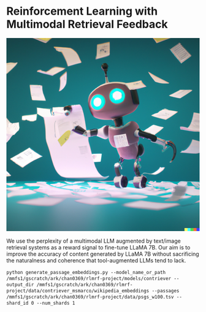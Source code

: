 # Reinforcement Learning with Multimodal Retrieval Feedback

![img](assets/images/art1.png)

We use the perplexity of a multimodal LLM augmented by text/image retrieval systems as a reward signal to fine-tune LLaMA 7B. Our aim is to improve the accuracy of content generated by LLaMA 7B without sacrificing the naturalness and coherence that tool-augmented LLMs tend to lack.


```
python generate_passage_embeddings.py --model_name_or_path /mmfs1/gscratch/ark/chan0369/rlmrf-project/models/contriever --output_dir /mmfs1/gscratch/ark/chan0369/rlmrf-project/data/contriever_msmarco/wikipedia_embeddings --passages /mmfs1/gscratch/ark/chan0369/rlmrf-project/data/psgs_w100.tsv --shard_id 0 --num_shards 1
```

